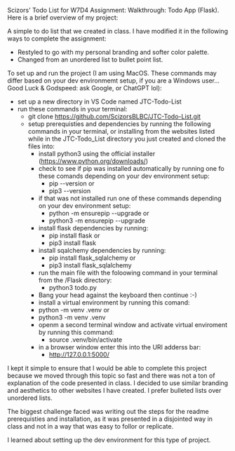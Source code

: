 Scizors' Todo List for W7D4 Assignment: Walkthrough: Todo App (Flask). Here is a brief overview of my project:

A simple to do list that we created in class. I have modified it in the following ways to complete the assignment:
  - Restyled to go with my personal branding and softer color palette.
  - Changed from an unordered list to bullet point list.

To set up and run the project (I am using MacOS. These commands may differ based on your dev environmemt setup, if you are a Windows user... Good Luck & Godspeed: ask Google, or ChatGPT lol):
  - set up a new directory in VS Code named JTC-Todo-List
  - run these commands in your terminal:
    - git clone https://github.com/ScizorsBLBC/JTC-Todo-List.git
    - setup prerequisties and dependencies by running the following commands in your terminal, or installing from the websites listed while in the JTC-Todo_List directory you just created and cloned the files into:
      - install python3 using the official installer (https://www.python.org/downloads/)
      - check to see if pip was installed automatically by running one fo these comands depending on your dev environment setup:
        - pip --version
          or
        - pip3 --version
      - if that was not installed run one of these commands depending on your dev environment setup:
        - python -m ensurepip --upgrade
          or
        - python3 -m ensurepip --upgrade
      - install flask dependencies by running:
        - pip install flask
          or
        - pip3 install flask
      - install sqalchemy dependencies by running:
        - pip install flask_sqlalchemy
          or
        - pip3 install flask_sqlalchemy 
      - run the main file with the foloowing command in your terminal from the /Flask directory:
        - python3 todo.py
      -  Bang your head against the keyboard then continue :-)
      -  install a virtual environment by running this comand:
        - python -m venv .venv
          or
        - python3 -m venv .venv
      - openm a second terminal window and activate virtual enviroment by running this command:
        - source .venv/bin/activate
      - in a browser window enter this into the URl adderss bar:
        - http://127.0.0.1:5000/
       
I kept it simple to ensure that I would be able to complete this project because we moved through this topic so fast and there was not a ton of explanation of the code presented in class. I decided to use similar branding and aesthetics to other websites I have created. I prefer bulleted lists over unordered lists. 

The biggest challenge faced was writing out the steps for the readme prerequisties and installation, as it was presented in a disjointed way in class and not in a way that was easy to follor or replicate. 

I learned about setting up the dev environment for this type of project.

